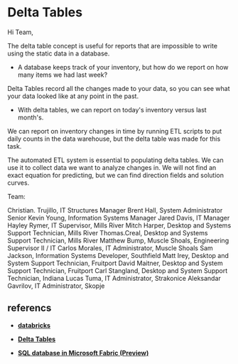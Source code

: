 # Delta Tables

Hi Team,

The delta table concept is useful for reports that are impossible to write using the static data in a database.

- A database keeps track of your inventory, but how do we report on how many items we had last week?

Delta Tables record all the changes made to your data, so you can see what your data looked like at any point in the past.

- With delta tables, we can report on today's inventory versus last month's.

We can report on inventory changes in time by running ETL scripts to put daily counts in the data warehouse, but the delta table was made for this task.

The automated ETL system is essential to populating delta tables. We can use it to collect data we want to analyze changes in. We will not find an exact equation for predicting, but we can find direction fields and solution curves.

Team:

Christian. Trujillo, IT Structures Manager
Brent Hall, System Administrator Senior
Kevin Young, Information Systems Manager
Jared Davis, IT Manager
Hayley Rymer, IT Supervisor, Mills River
Mitch Harper, Desktop and Systems Support Technician, Mills River
Thomas.Creal, Desktop and Systems Support Technician, Mills River
Matthew Bump, Muscle Shoals, Engineering Supervisor II / IT
Carlos Morales, IT Administrator, Muscle Shoals
Sam Jackson, Information Systems Developer, Southfield
Matt Irey, Desktop and System Support Technician, Fruitport
David Maitner,  Desktop and System Support Technician, Fruitport
Carl Stangland, Desktop and System Support Technician, Indiana
Lucas Tuma, IT Administrator, Strakonice
Aleksandar Gavrilov, IT Administrator, Skopje

## referencs

- **[databricks](https://learn.microsoft.com/en-us/azure/databricks/sql/)**

- **[Delta Tables](https://www.reddit.com/r/dataengineering/comments/uu09mj/what_is_a_delta_table/)**

- **[SQL database in Microsoft Fabric (Preview)](https://learn.microsoft.com/en-us/fabric/database/sql/overview)**
